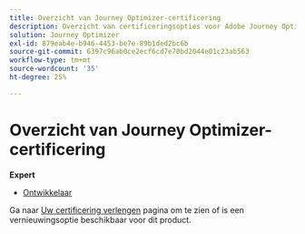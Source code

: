 ```yaml
---
title: Overzicht van Journey Optimizer-certificering
description: Overzicht van certificeringsopties voor Adobe Journey Optimizer
solution: Journey Optimizer
exl-id: 879eab4e-b946-4453-be7e-89b1ded2bc6b
source-git-commit: 6397c96ab0ce2ecf6cd7e70bd2044e01c23ab563
workflow-type: tm+mt
source-wordcount: '35'
ht-degree: 25%

---
```


# Overzicht van Journey Optimizer-certificering

**Expert**

* [Ontwikkelaar](/help/certifications/ajo/ajo-e-developer.md) <!--AD0-E603-->

Ga naar [Uw certificering verlengen](/help/certifications/renew.md) pagina om te zien of is een vernieuwingsoptie beschikbaar voor dit product.

